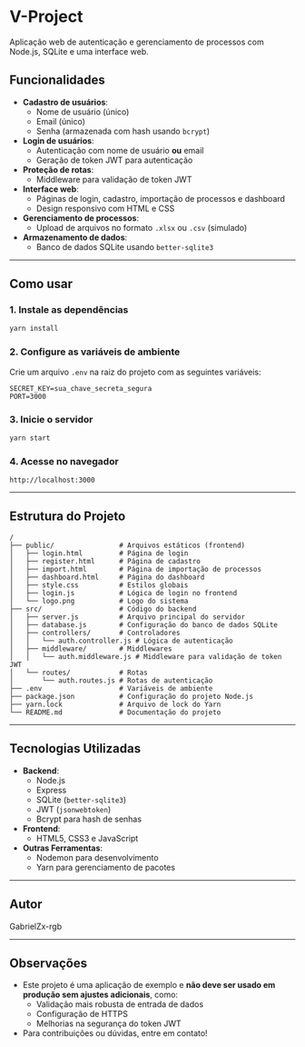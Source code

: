 # V-Project

Aplicação web de autenticação e gerenciamento de processos com Node.js, SQLite e uma interface web.

## Funcionalidades

- **Cadastro de usuários**:
  - Nome de usuário (único)
  - Email (único)
  - Senha (armazenada com hash usando `bcrypt`)
- **Login de usuários**:
  - Autenticação com nome de usuário **ou** email
  - Geração de token JWT para autenticação
- **Proteção de rotas**:
  - Middleware para validação de token JWT
- **Interface web**:
  - Páginas de login, cadastro, importação de processos e dashboard
  - Design responsivo com HTML e CSS
- **Gerenciamento de processos**:
  - Upload de arquivos no formato `.xlsx` ou `.csv` (simulado)
- **Armazenamento de dados**:
  - Banco de dados SQLite usando `better-sqlite3`

---

## Como usar

### 1. Instale as dependências

```bash
yarn install
```

### 2. Configure as variáveis de ambiente

Crie um arquivo `.env` na raiz do projeto com as seguintes variáveis:

```
SECRET_KEY=sua_chave_secreta_segura
PORT=3000
```

### 3. Inicie o servidor

```bash
yarn start
```

### 4. Acesse no navegador

```
http://localhost:3000
```

---

## Estrutura do Projeto

```
/
├── public/                # Arquivos estáticos (frontend)
│   ├── login.html         # Página de login
│   ├── register.html      # Página de cadastro
│   ├── import.html        # Página de importação de processos
│   ├── dashboard.html     # Página do dashboard
│   ├── style.css          # Estilos globais
│   ├── login.js           # Lógica de login no frontend
│   └── logo.png           # Logo do sistema
├── src/                   # Código do backend
│   ├── server.js          # Arquivo principal do servidor
│   ├── database.js        # Configuração do banco de dados SQLite
│   ├── controllers/       # Controladores
│   │   └── auth.controller.js # Lógica de autenticação
│   ├── middleware/        # Middlewares
│   │   └── auth.middleware.js # Middleware para validação de token JWT
│   └── routes/            # Rotas
│       └── auth.routes.js # Rotas de autenticação
├── .env                   # Variáveis de ambiente
├── package.json           # Configuração do projeto Node.js
├── yarn.lock              # Arquivo de lock do Yarn
└── README.md              # Documentação do projeto
```

---

## Tecnologias Utilizadas

- **Backend**:
  - Node.js
  - Express
  - SQLite (`better-sqlite3`)
  - JWT (`jsonwebtoken`)
  - Bcrypt para hash de senhas
- **Frontend**:
  - HTML5, CSS3 e JavaScript
- **Outras Ferramentas**:
  - Nodemon para desenvolvimento
  - Yarn para gerenciamento de pacotes

---

## Autor

GabrielZx-rgb

---

## Observações

- Este projeto é uma aplicação de exemplo e **não deve ser usado em produção sem ajustes adicionais**, como:
  - Validação mais robusta de entrada de dados
  - Configuração de HTTPS
  - Melhorias na segurança do token JWT
- Para contribuições ou dúvidas, entre em contato!